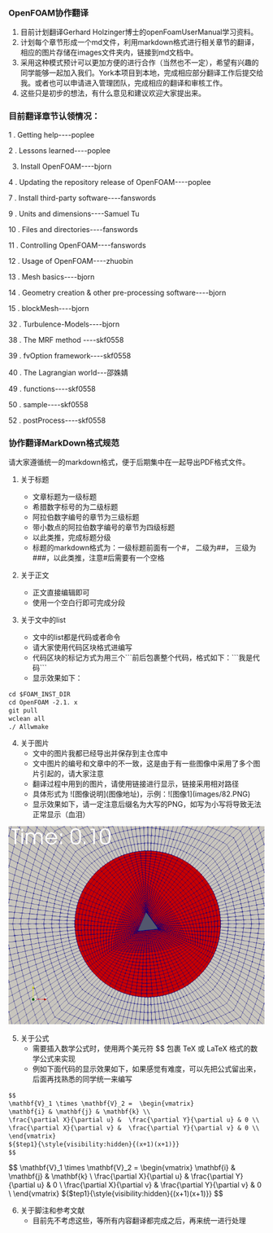 ### OpenFOAM协作翻译

1. 目前计划翻译Gerhard Holzinger博士的openFoamUserManual学习资料。
2. 计划每个章节形成一个md文件，利用markdown格式进行相关章节的翻译，相应的图片存储在images文件夹内，链接到md文档中。
3. 采用这种模式预计可以更加方便的进行合作（当然也不一定），希望有兴趣的同学能够一起加入我们。York本项目到本地，完成相应部分翻译工作后提交给我。或者也可以申请进入管理团队，完成相应的翻译和审核工作。
4. 这些只是初步的想法，有什么意见和建议欢迎大家提出来。

### 目前翻译章节认领情况：

1 . Getting help----poplee

2 . Lessons learned----poplee

3. Install OpenFOAM----bjorn

4 . Updating the repository release of OpenFOAM----poplee

7 . Install third-party software----fanswords

9 . Units and dimensions----Samuel Tu

10 . Files and directories----fanswords

11 . Controlling OpenFOAM----fanswords

12 . Usage of OpenFOAM----zhuobin

13 . Mesh basics----bjorn

14 . Geometry creation & other pre-processing software----bjorn

15 . blockMesh----bjorn

32 . Turbulence-Models----bjorn

38 . The MRF method ----skf0558

39 . fvOption framework----skf0558

40 . The Lagrangian world---邵姝婧

49 . functions----skf0558

50 . sample----skf0558

52 . postProcess----skf0558


### 协作翻译MarkDown格式规范

请大家遵循统一的markdown格式，便于后期集中在一起导出PDF格式文件。

1. 关于标题
    * 文章标题为一级标题 
    * 希腊数字标号的为二级标题
    * 阿拉伯数字编号的章节为三级标题
    * 带小数点的阿拉伯数字编号的章节为四级标题
    * 以此类推，完成标题分级
    * 标题的markdown格式为：一级标题前面有一个#， 二级为##， 三级为###，以此类推，注意#后需要有一个空格

2. 关于正文
    * 正文直接编辑即可
    * 使用一个空白行即可完成分段

3. 关于文中的list
    * 文中的list都是代码或者命令
    * 请大家使用代码区块格式进编写
    * 代码区块的标记方式为用三个\`\`\`前后包裹整个代码，格式如下：\`\`\`我是代码\`\`\`
    * 显示效果如下：
```
cd $FOAM_INST_DIR
cd OpenFOAM -2.1. x
git pull
wclean all
./ Allwmake
```

4. 关于图片
    * 文中的图片我都已经导出并保存到主仓库中
    * 文中图片的编号和文章中的不一致，这是由于有一些图像中采用了多个图片引起的，请大家注意
    * 翻译过程中用到的图片，请使用链接进行显示，链接采用相对路径
    * 具体形式为 \!\[图像说明\]\(图像地址\)，示例：\!\[图像1\]\(images/82.PNG\)
    * 显示效果如下，请一定注意后缀名为大写的PNG，如写为小写将导致无法正常显示（血泪）

![图像1](images/82.PNG)

5. 关于公式
    * 需要插入数学公式时，使用两个美元符 $$ 包裹 TeX 或 LaTeX 格式的数学公式来实现
    * 例如下面代码的显示效果如下，如果感觉有难度，可以先把公式留出来，后面再找熟悉的同学统一来编写
```
$$
\mathbf{V}_1 \times \mathbf{V}_2 =  \begin{vmatrix} 
\mathbf{i} & \mathbf{j} & \mathbf{k} \\
\frac{\partial X}{\partial u} &  \frac{\partial Y}{\partial u} & 0 \\
\frac{\partial X}{\partial v} &  \frac{\partial Y}{\partial v} & 0 \\
\end{vmatrix}
${$tep1}{\style{visibility:hidden}{(x+1)(x+1)}}
$$
```

$$
\mathbf{V}_1 \times \mathbf{V}_2 =  \begin{vmatrix} 
\mathbf{i} & \mathbf{j} & \mathbf{k} \\
\frac{\partial X}{\partial u} &  \frac{\partial Y}{\partial u} & 0 \\
\frac{\partial X}{\partial v} &  \frac{\partial Y}{\partial v} & 0 \\
\end{vmatrix}
${$tep1}{\style{visibility:hidden}{(x+1)(x+1)}}
$$

6. 关于脚注和参考文献
    * 目前先不考虑这些，等所有内容翻译都完成之后，再来统一进行处理